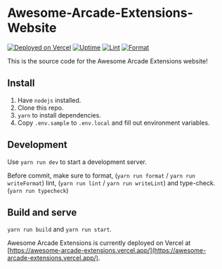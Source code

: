 # Awesome-Arcade-Extensions-Website

[![Deployed on Vercel](https://img.shields.io/badge/Deployed%20on-Vercel-blue?logo=vercel)](https://awesome-arcade-extensions.vercel.app/)
[![Uptime](https://img.shields.io/uptimerobot/ratio/m792882909-084064414cff975ca6fea9ba?label=Uptime)](https://stats.uptimerobot.com/pjpkZH9Y0k)
[![Lint](https://github.com/LogicalSimulator/LogicalSimulator/actions/workflows/eslint.yml/badge.svg)](https://github.com/UnsignedArduino/Awesome-Arcade-Extensions-Website/actions/workflows/eslint.yml)
[![Format](https://github.com/LogicalSimulator/LogicalSimulator/actions/workflows/prettier.yml/badge.svg?branch=main)](https://github.com/UnsignedArduino/Awesome-Arcade-Extensions-Website/actions/workflows/prettier.yml)

<!-- [![Contribute with Gitpod](https://img.shields.io/badge/Contribute%20with-Gitpod-908a85?logo=gitpod)](https://gitpod.io/#https://github.com/UnsignedArduino/Awesome-Arcade-Extensions-Website/tree/staging)
[![CodeFactor](https://www.codefactor.io/repository/github/logicalsimulator/logicalsimulator/badge)](https://www.codefactor.io/repository/github/unsignedarduino/awesome-arcade-extensions-website) -->

This is the source code for the Awesome Arcade Extensions website!

## Install

1. Have `nodejs` installed.
2. Clone this repo.
3. `yarn` to install dependencies.
4. Copy `.env.sample` to `.env.local` and fill out environment variables.

## Development

Use `yarn run dev` to start a development server.

Before commit, make sure to format, (`yarn run format` / `yarn run writeFormat`) lint, (`yarn run lint` / `yarn run writeLint`) and type-check. (`yarn run typecheck`)

## Build and serve

`yarn run build` and `yarn run start`.

Awesome Arcade Extensions is currently deployed on Vercel at [https://awesome-arcade-extensions.vercel.app/](https://awesome-arcade-extensions.vercel.app/).
